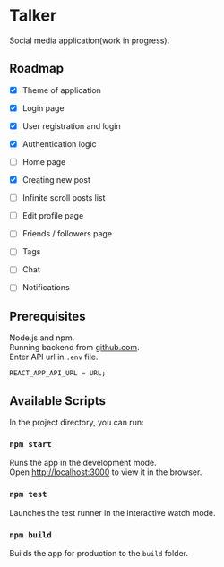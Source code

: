 # Talker

Social media application(work in progress).

## Roadmap
- [x] Theme of application
- [x] Login page
- [X] User registration and login
- [X] Authentication logic
- [ ] Home page
- [x] Creating new post 
- [ ] Infinite scroll posts list
- [ ] Edit profile page
- [ ] Friends / followers page
- [ ] Tags  
- [ ] Chat
- [ ] Notifications


## Prerequisites

Node.js and npm. <br>
Running backend from [github.com](https://github.com/mateuszmadel/talker-backend). <br>
Enter API url in `.env` file.
   ```JS
   REACT_APP_API_URL = URL;
   ```

## Available Scripts

In the project directory, you can run:

### `npm start`

Runs the app in the development mode.\
Open [http://localhost:3000](http://localhost:3000) to view it in the browser.

### `npm test`

Launches the test runner in the interactive watch mode.

### `npm build`

Builds the app for production to the `build` folder.


